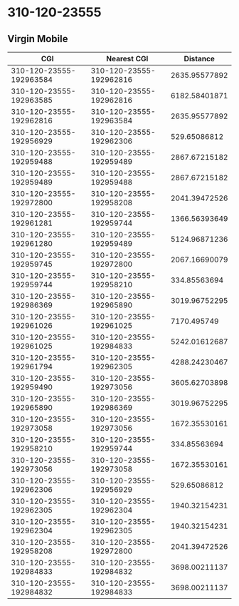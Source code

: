 # 310-120-23555
## Virgin Mobile


| CGI | Nearest CGI | Distance |
|-----|-------------|----------|
| 310-120-23555-192963584 | 310-120-23555-192962816 | 2635.95577892 |
| 310-120-23555-192963585 | 310-120-23555-192962816 | 6182.58401871 |
| 310-120-23555-192962816 | 310-120-23555-192963584 | 2635.95577892 |
| 310-120-23555-192956929 | 310-120-23555-192962306 | 529.65086812 |
| 310-120-23555-192959488 | 310-120-23555-192959489 | 2867.67215182 |
| 310-120-23555-192959489 | 310-120-23555-192959488 | 2867.67215182 |
| 310-120-23555-192972800 | 310-120-23555-192958208 | 2041.39472526 |
| 310-120-23555-192961281 | 310-120-23555-192959744 | 1366.56393649 |
| 310-120-23555-192961280 | 310-120-23555-192959489 | 5124.96871236 |
| 310-120-23555-192959745 | 310-120-23555-192972800 | 2067.16690079 |
| 310-120-23555-192959744 | 310-120-23555-192958210 | 334.85563694 |
| 310-120-23555-192986369 | 310-120-23555-192965890 | 3019.96752295 |
| 310-120-23555-192961026 | 310-120-23555-192961025 | 7170.495749 |
| 310-120-23555-192961025 | 310-120-23555-192984833 | 5242.01612687 |
| 310-120-23555-192961794 | 310-120-23555-192962305 | 4288.24230467 |
| 310-120-23555-192959490 | 310-120-23555-192973056 | 3605.62703898 |
| 310-120-23555-192965890 | 310-120-23555-192986369 | 3019.96752295 |
| 310-120-23555-192973058 | 310-120-23555-192973056 | 1672.35530161 |
| 310-120-23555-192958210 | 310-120-23555-192959744 | 334.85563694 |
| 310-120-23555-192973056 | 310-120-23555-192973058 | 1672.35530161 |
| 310-120-23555-192962306 | 310-120-23555-192956929 | 529.65086812 |
| 310-120-23555-192962305 | 310-120-23555-192962304 | 1940.32154231 |
| 310-120-23555-192962304 | 310-120-23555-192962305 | 1940.32154231 |
| 310-120-23555-192958208 | 310-120-23555-192972800 | 2041.39472526 |
| 310-120-23555-192984833 | 310-120-23555-192984832 | 3698.00211137 |
| 310-120-23555-192984832 | 310-120-23555-192984833 | 3698.00211137 |

